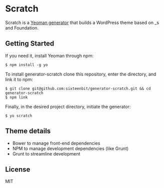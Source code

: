 # Scratch

Scratch is a [Yeoman generator](http://yeoman.io) that builds a WordPress theme based on _s and Foundation.

## Getting Started

If you need it, install Yeoman through npm:

```
$ npm install -g yo
```

To install generator-scratch clone this repository, enter the directory, and link it to npm:

```
$ git clone git@github.com:sixteenbit/generator-scratch.git && cd generator-scratch
$ npm link
```

Finally, in the desired project directory, initiate the generator:

```
$ yo scratch
```

## Theme details

- Bower to manage front-end dependencies
- NPM to manage development dependencies (like Grunt)
- Grunt to streamline development

## License

MIT

